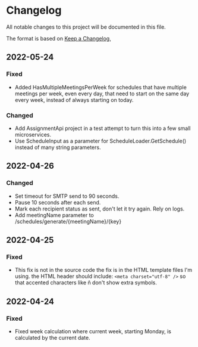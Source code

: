 # Changelog
All notable changes to this project will be documented in this file.

The format is based on [Keep a Changelog](https://keepachangelog.com/en/1.0.0/),

## 2022-05-24
### Fixed
- Added HasMultipleMeetingsPerWeek for schedules that have multiple meetings per week, 
  even every day, that need to start on the same day every week, instead of always 
  starting on today.

### Changed
- Add AssignmentApi project in a test attempt to turn this into a few small microservices.
- Use ScheduleInput as a parameter for ScheduleLoader.GetSchedule() instead of many 
  string parameters.

## 2022-04-26
### Changed
- Set timeout for SMTP send to 90 seconds.
- Pause 10 seconds after each send.
- Mark each recipient status as sent, don't let it try again.  Rely on logs.
- Add meetingName parameter to /schedules/generate/{meetingName}/{key}

## 2022-04-25
### Fixed
- This fix is not in the source code the fix is in the HTML template files I'm using.  the HTML header should include:
  `<meta charset="utf-8" />` so that accented characters like ñ don't show extra symbols.

## 2022-04-24
### Fixed
- Fixed week calculation where current week, starting Monday, is calculated by the current date.
